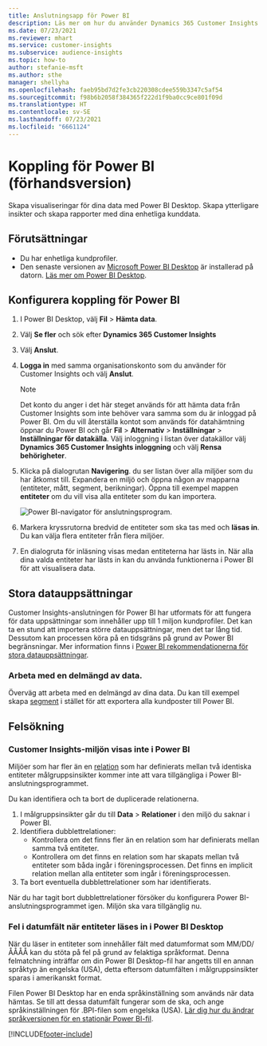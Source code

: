```yaml
---
title: Anslutningsapp för Power BI
description: Läs mer om hur du använder Dynamics 365 Customer Insights anslutningsprogram i Power BI.
ms.date: 07/23/2021
ms.reviewer: mhart
ms.service: customer-insights
ms.subservice: audience-insights
ms.topic: how-to
author: stefanie-msft
ms.author: sthe
manager: shellyha
ms.openlocfilehash: faeb95bd7d2fe3cb220308cdee559b3347c5af54
ms.sourcegitcommit: f98b6b2058f384365f222d1f9ba0cc9ce801f09d
ms.translationtype: HT
ms.contentlocale: sv-SE
ms.lasthandoff: 07/23/2021
ms.locfileid: "6661124"
---
```

# <a name="connector-for-power-bi-preview"></a>Koppling för Power BI (förhandsversion)

Skapa visualiseringar för dina data med Power BI Desktop. Skapa ytterligare insikter och skapa rapporter med dina enhetliga kunddata.

## <a name="prerequisites"></a>Förutsättningar

- Du har enhetliga kundprofiler.
- Den senaste versionen av [Microsoft Power BI Desktop](https://powerbi.microsoft.com/desktop/) är installerad på datorn. [Läs mer om Power BI Desktop](/power-bi/desktop-what-is-desktop).

## <a name="configure-the-connector-for-power-bi"></a>Konfigurera koppling för Power BI

1. I Power BI Desktop, välj **Fil** > **Hämta data**.

1. Välj **Se fler** och sök efter **Dynamics 365 Customer Insights**

1. Välj **Anslut**.

1. **Logga in** med samma organisationskonto som du använder för Customer Insights och välj **Anslut**.
   > [!NOTE]
   > Det konto du anger i det här steget används för att hämta data från Customer Insights som inte behöver vara samma som du är inloggad på Power BI. Om du vill återställa kontot som används för datahämtning öppnar du Power BI och går **Fil** > **Alternativ** > **Inställningar** > **Inställningar för datakälla**. Välj inloggning i listan över datakällor välj **Dynamics 365 Customer Insights inloggning** och välj **Rensa behörigheter**.  

1. Klicka på dialogrutan **Navigering**. du ser listan över alla miljöer som du har åtkomst till. Expandera en miljö och öppna någon av mapparna (entiteter, mått, segment, berikningar). Öppna till exempel mappen **entiteter** om du vill visa alla entiteter som du kan importera.

   ![Power BI-navigator för anslutningsprogram.](media/power-bi-navigator.png "Power BI kopplingsnavigering")

1. Markera kryssrutorna bredvid de entiteter som ska tas med och **läsas in**. Du kan välja flera entiteter från flera miljöer.

1. En dialogruta för inläsning visas medan entiteterna har lästs in. När alla dina valda entiteter har lästs in kan du använda funktionerna i Power BI för att visualisera data.

## <a name="large-data-sets"></a>Stora datauppsättningar

Customer Insights-anslutningen för Power BI har utformats för att fungera för data uppsättningar som innehåller upp till 1 miljon kundprofiler. Det kan ta en stund att importera större datauppsättningar, men det tar lång tid. Dessutom kan processen köra på en tidsgräns på grund av Power BI begränsningar. Mer information finns i [Power BI rekommendationerna för stora datauppsättningar](/power-bi/admin/service-premium-what-is#large-datasets). 

### <a name="work-with-a-subset-of-data"></a>Arbeta med en delmängd av data.

Överväg att arbeta med en delmängd av dina data. Du kan till exempel skapa [segment](segments.md) i stället för att exportera alla kundposter till Power BI.

## <a name="troubleshooting"></a>Felsökning

### <a name="customer-insights-environment-doesnt-show-in-power-bi"></a>Customer Insights-miljön visas inte i Power BI

Miljöer som har fler än en [relation](relationships.md) som har definierats mellan två identiska entiteter målgruppsinsikter kommer inte att vara tillgängliga i Power BI-anslutningsprogrammet.

Du kan identifiera och ta bort de duplicerade relationerna.

1. I målgruppsinsikter går du till **Data** > **Relationer** i den miljö du saknar i Power BI.
2. Identifiera dubblettrelationer:
   - Kontrollera om det finns fler än en relation som har definierats mellan samma två entiteter.
   - Kontrollera om det finns en relation som har skapats mellan två entiteter som båda ingår i föreningsprocessen. Det finns en implicit relation mellan alla entiteter som ingår i föreningsprocessen.
3. Ta bort eventuella dubblettrelationer som har identifierats.

När du har tagit bort dubblettrelationer försöker du konfigurera Power BI-anslutningsprogrammet igen. Miljön ska vara tillgänglig nu.

### <a name="errors-on-date-fields-when-loading-entities-in-power-bi-desktop"></a>Fel i datumfält när entiteter läses in i Power BI Desktop

När du läser in entiteter som innehåller fält med datumformat som MM/DD/ÅÅÅÅ kan du stöta på fel på grund av felaktiga språkformat. Denna felmatchning inträffar om din Power BI Desktop-fil har angetts till en annan språktyp än engelska (USA), detta eftersom datumfälten i målgruppsinsikter sparas i amerikanskt format.

Filen Power BI Desktop har en enda språkinställning som används när data hämtas. Se till att dessa datumfält fungerar som de ska, och ange språkinställningen för .BPI-filen som engelska (USA). [Lär dig hur du ändrar språkversionen för en stationär Power BI-fil](/power-bi/fundamentals/supported-languages-countries-regions.md#choose-the-locale-for-importing-data-into-power-bi-desktop).

[!INCLUDE[footer-include](../includes/footer-banner.md)]
